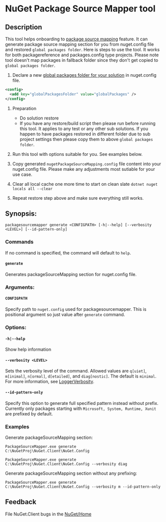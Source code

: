 # NuGet Package Source Mapper tool

## Description

This tool helps onboarding to [package source mapping](https://devblogs.microsoft.com/nuget/introducing-package-source-mapping) feature.
It can generate package source mapping section for you from nuget.config file and restored `global packages folder`.
Here is steps to use the tool. It works for both packagereference and packages.config type projects. Please note tool doesn't map packages in fallback folder since they don't get copied to `global packages folder`.

1. Declare a new [global packages folder for your solution](https://docs.microsoft.com/en-us/nuget/reference/nuget-config-file#config-section) in nuget.config file.

```xml
<config>
  <add key="globalPackagesFolder" value="globalPackages" />
</config>
```

1. Preparation

   * Do solution restore
   * If you have any restore/build script then please run before running this tool. It applies to any test or any other sub solutions. If you happen to have packages restored in different folder due to sub project settings then please copy them to above `global packages folder`.

1. Run this tool with options suitable for you. See examples below.

1. Copy generated `nugetPackageSourceMapping.config` file content into your nuget.config file. Please make any adjustments most sutiable for your use case.

1. Clear all local cache one more time to start on clean slate `dotnet nuget locals all --clear`

1. Repeat restore step above and make sure everything still works.

## Synopsis:

```dotnetcli
packagesourcemapper generate <CONFIGPATH> [-h|--help] [--verbosity <LEVEL>] [--id-pattern-only]
```

### Commands

If no command is specified, the command will default to `help`.

#### `generate`
Generates packageSourceMapping section for nuget.config file.

### Arguments:

#### `CONFIGPATH`

Specify path to `nuget.config` used for packagesourcemapper. This is positional argument so just value after `generate` command.

### Options:

#### `-h|--help`

Show help information

#### `--verbosity <LEVEL>`

  Sets the verbosity level of the command. Allowed values are `q[uiet]`, `m[inimal]`, `n[ormal]`, `d[etailed]`, and `diag[nostic]`. The default is `minimal`. For more information, see [LoggerVerbosity](https://docs.microsoft.com/en-us/dotnet/api/microsoft.build.framework.loggerverbosity?view=msbuild-16-netcore).

#### `--id-pattern-only`

Specify this option to generate full specified pattern instead without prefix. Currently only packages starting with `Microsoft, System, Runtime, Xunit` are prefixed by default.

### Examples

Generate packageSourceMapping section:

`PackageSourceMapper.exe generate C:\NuGetProj\NuGet.Client\NuGet.Config`

`PackageSourceMapper.exe generate C:\NuGetProj\NuGet.Client\NuGet.Config --verbosity diag`

Generate packageSourceMapping section without any prefixing:

`PackageSourceMapper.exe generate C:\NuGetProj\NuGet.Client\NuGet.Config --verbosity m --id-pattern-only`

## Feedback

File NuGet.Client bugs in the [NuGet/Home](https://github.com/nuget/home/issues)
